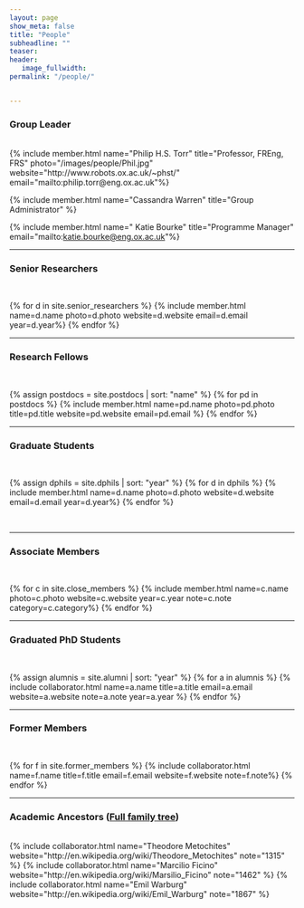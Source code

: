 ```yaml
---
layout: page
show_meta: false
title: "People"
subheadline: ""
teaser: 
header:
   image_fullwidth: 
permalink: "/people/"


---
```


<div class="row">

<h3 class="section-title">Group Leader</h3>
<br/>
{% include member.html name="Philip H.S. Torr" title="Professor, FREng, FRS" photo="/images/people/Phil.jpg" website="http://www.robots.ox.ac.uk/~phst/" email="mailto:philip.torr@eng.ox.ac.uk"%}

{% include member.html name="Cassandra Warren" title="Group Administrator" %}
	
{% include member.html name="	Katie Bourke" title="Programme Manager" email="mailto:katie.bourke@eng.ox.ac.uk"%}

<hr/>

<h3 class="medium-12 section-title" >Senior Researchers</h3>
<br/>

{% for d in site.senior_researchers %}
	{% include member.html name=d.name photo=d.photo website=d.website email=d.email year=d.year%}
{% endfor %}


<hr/>

<h3 class="medium-12 section-title">Research Fellows</h3>
<br/>

{% assign postdocs = site.postdocs | sort: "name" %}
{% for pd in postdocs %}
	{% include member.html name=pd.name photo=pd.photo title=pd.title website=pd.website email=pd.email %}
{% endfor %}



<hr/>

<h3 class="medium-12 section-title">Graduate Students</h3>
<br/>


{% assign dphils = site.dphils | sort: "year" %}
{% for d in dphils %}
	{% include member.html name=d.name photo=d.photo website=d.website email=d.email year=d.year%}
{% endfor %}


<br/>
<hr/>

<h3 class="medium-12 section-title">Associate Members</h3>
<br/>

{% for c in site.close_members %}
	{% include member.html name=c.name photo=c.photo website=c.website year=c.year note=c.note category=c.category%}
{% endfor %}
<br/>

<hr/>

<h3 class="medium-12 section-title">Graduated PhD Students</h3>
<br/>

{% assign alumnis = site.alumni | sort: "year" %}
{% for a in alumnis %}
	{% include collaborator.html name=a.name title=a.title email=a.email website=a.website note=a.note year=a.year %}
{% endfor %}
<br/>

<hr/>


<h3 class="medium-12 section-title">Former Members</h3>
<br/>

{% for f in site.former_members %}
	{% include collaborator.html name=f.name title=f.title email=f.email website=f.website note=f.note%}
{% endfor %}
<br/>
<hr/>
	
	
<h3 class="medium-12 section-title">Academic Ancestors (<a href="https://www.robots.ox.ac.uk/~tvg/images/academic_ancestors.png">Full family tree</a>)</h3>
<br/>
	{% include collaborator.html name="Theodore Metochites" website="http://en.wikipedia.org/wiki/Theodore_Metochites" note="1315" %}
	{% include collaborator.html name="Marcilio Ficino" website="http://en.wikipedia.org/wiki/Marsilio_Ficino" note="1462" %}
	{% include collaborator.html name="Emil Warburg" website="http://en.wikipedia.org/wiki/Emil_Warburg" note="1867" %}
	
</div>


